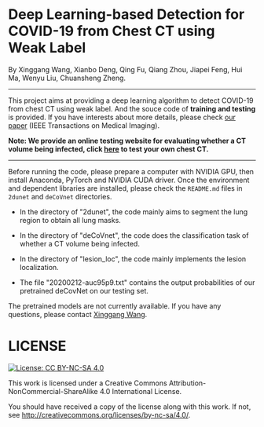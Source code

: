 # Deep Learning-based Detection for COVID-19 from Chest CT using Weak Label

By Xinggang Wang, Xianbo Deng, Qing Fu, Qiang Zhou, Jiapei Feng, Hui Ma, Wenyu Liu, Chuansheng Zheng.

<hr>

This project aims at providing a deep learning algorithm to detect COVID-19 from chest CT using weak label. And the souce code of **training and testing** is provided. If you have interests about more details, please check [our paper](http://doi.org/10.1109/TMI.2020.2995965) (IEEE Transactions on Medical Imaging). 


**Note: We provide an online testing website for evaluating whether a CT volume being infected, click [here](http://39.100.61.27) to test your own chest CT.**

<hr>

Before running the code, please prepare a computer with NVIDIA GPU, then install Anaconda, PyTorch and NVIDIA CUDA driver. Once the environment and dependent libraries are installed, please check the `README.md` files in `2dunet` and `deCoVnet` directories.

- In the directory of "2dunet", the code mainly aims to segment the lung region to obtain all lung masks.
- In the directory of "deCoVnet", the code does the classification task of whether a CT volume being infected.
- In the directory of "lesion\_loc", the code mainly implements the lesion localization.

- The file "20200212-auc95p9.txt" contains the output probabilities of our pretrained deCovNet on our testing set.

The pretrained models are not currently available. If you have any questions, please contact [Xinggang Wang](mailto:xgwang@hust.edu.cn).


# LICENSE

[![License: CC BY-NC-SA 4.0](https://img.shields.io/badge/License-CC%20BY--NC--SA%204.0-lightgrey.svg)](https://creativecommons.org/licenses/by-nc-sa/4.0/)

This work is licensed under a
Creative Commons Attribution-NonCommercial-ShareAlike 4.0 International License.

You should have received a copy of the license along with this
work. If not, see <http://creativecommons.org/licenses/by-nc-sa/4.0/>.


